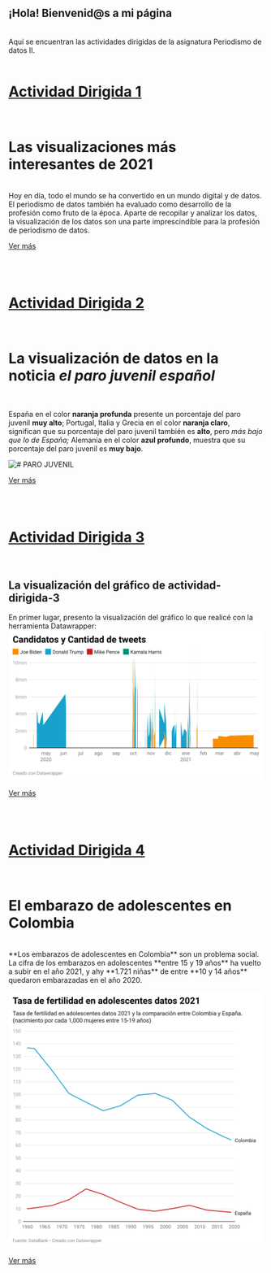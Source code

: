 ## ¡Hola! Bienvenid@s a mi página
<br>
Aquí se encuentran las actividades dirigidas de la asignatura Periodismo de datos II.

<br>
<br>

# [Actividad Dirigida 1](actividad-dirigida-1.md)

<br>

# Las visualizaciones más interesantes de 2021 
<br>
Hoy en día, todo el mundo se ha convertido en un mundo digital y de datos. El periodismo de datos también ha evaluado como desarrollo de la profesión como fruto de la época. 
Aparte de recopilar y analizar los datos, la visualización de los datos son una parte imprescindible para la profesión de periodismo de datos. 

[Ver más](actividad-dirigida-1.md)


<br>
<br>

# [Actividad Dirigida 2](actividad-dirigida-2.md)


<br>

# La visualización de datos en la noticia *el paro juvenil español*

<br>

España en el color **naranja profunda** presente un porcentaje del paro juvenil **muy alto**; Portugal, Italia y Grecia en el color **naranja claro**, significan que su porcentaje del paro juvenil también es **alto**, pero *más bajo que lo de España;* Alemania en el color **azul profundo**, muestra que su porcentaje del paro juvenil es **muy bajo**.


![# PARO JUVENIL](https://phantom-elmundo.unidadeditorial.es/2696f6eefa4792f62ed2b6a4d823bafa/f/jpg/assets/multimedia/imagenes/2021/11/10/16365199153485.jpg)

[Ver más](actividad-dirigida-2.md)


<br>
<br>

# [Actividad Dirigida 3](actividad-dirigida-3.md)

<br>

## La visualización del gráfico de actividad-dirigida-3

En primer lugar, presento la visualización del gráfico lo que realicé con la herramienta Datawrapper:
![imagenes](imagenes/candidatos-cantidad-tweets.png)

[Ver más](actividad-dirigida-3.md)

<br>
<br>

# [Actividad Dirigida 4](actividad-dirigida-4/actividad-dirigida-4.md)
<br>

# El embarazo de adolescentes en Colombia 
<br>
**Los embarazos de adolescentes en Colombia** son un problema social. La cifra de los embarazos en adolescentes **entre 15 y 19 años** ha vuelto a subir en el año 2021, y ahy **1.721 niñas** de entre **10 y 14 años** quedaron embarazadas en el año 2020.

<br>

![tasa-de-fertilidad ](actividad-dirigida-4/imagenes-de-ad-4/tasa-de-fertilidad.png)

[Ver más](actividad-dirigida-4/actividad-dirigida-4.md)
